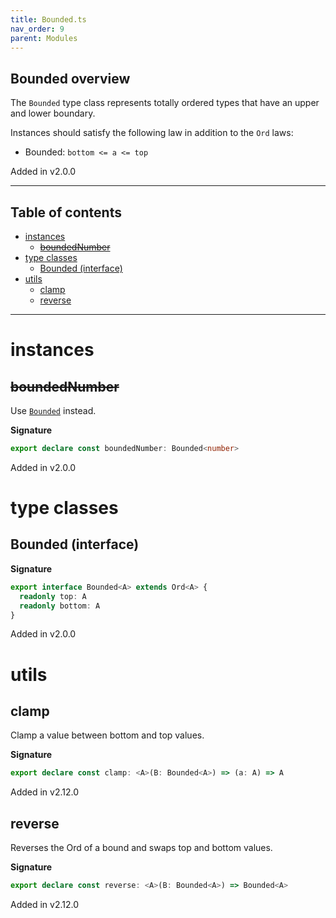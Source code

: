 ```yaml
---
title: Bounded.ts
nav_order: 9
parent: Modules
---
```


## Bounded overview

The `Bounded` type class represents totally ordered types that have an upper and lower boundary.

Instances should satisfy the following law in addition to the `Ord` laws:

- Bounded: `bottom <= a <= top`

Added in v2.0.0

---

<h2 class="text-delta">Table of contents</h2>

- [instances](#instances)
  - [~~boundedNumber~~](#boundednumber)
- [type classes](#type-classes)
  - [Bounded (interface)](#bounded-interface)
- [utils](#utils)
  - [clamp](#clamp)
  - [reverse](#reverse)

---

# instances

## ~~boundedNumber~~

Use [`Bounded`](./number.ts.html#bounded) instead.

**Signature**

```ts
export declare const boundedNumber: Bounded<number>
```

Added in v2.0.0

# type classes

## Bounded (interface)

**Signature**

```ts
export interface Bounded<A> extends Ord<A> {
  readonly top: A
  readonly bottom: A
}
```

Added in v2.0.0

# utils

## clamp

Clamp a value between bottom and top values.

**Signature**

```ts
export declare const clamp: <A>(B: Bounded<A>) => (a: A) => A
```

Added in v2.12.0

## reverse

Reverses the Ord of a bound and swaps top and bottom values.

**Signature**

```ts
export declare const reverse: <A>(B: Bounded<A>) => Bounded<A>
```

Added in v2.12.0
